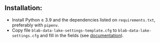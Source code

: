 ## Installation:

- Install Python &geq; 3.9 and the dependencies listed
  on `requirements.txt`, preferably with `pipenv`.
- Copy file
  `blab-data-lake-settings-template.cfg` to
  `blab-data-lake-settings.cfg` and fill in
  the fields (see [documentation](README_CONFIG.md)).
